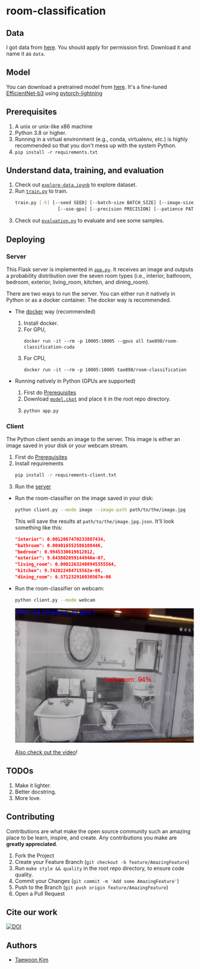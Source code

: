 # room-classification

## Data

I got data from [here](https://drive.google.com/file/d/0BxDIywue_VABY1dRcFVvZ3BodnM/view?usp=sharing). You should apply for permission first. Download it and name it as `data`.

## Model

You can download a pretrained model from [here](https://github.com/tae898/room-classification/releases/download/v0.2/model.ckpt). It's a fine-tuned [EfficientNet-b3](https://github.com/lukemelas/EfficientNet-PyTorch) using [pytorch-lightning](https://www.pytorchlightning.ai/)

## Prerequisites

1. A unix or unix-like x86 machine
1. Python 3.8 or higher.
1. Running in a virtual environment (e.g., conda, virtualenv, etc.) is highly recommended so that you don't mess up with the system Python.
1. `pip install -r requirements.txt`

## Understand data, training, and evaluation

1. Check out [`explore-data.ipynb`](explore-data.ipynb) to explore dataset.
1. Run [`train.py`](train.py) to train.
   ```sh
   train.py [-h] [--seed SEED] [--batch-size BATCH_SIZE] [--image-size IMAGE_SIZE] [--limit-data LIMIT_DATA] [--num-classes NUM_CLASSES] [--data-dir DATA_DIR] [--efficientnet EFFICIENTNET] [--epochs EPOCHS]
                   [--use-gpu] [--precision PRECISION] [--patience PATIENCE]
   ```
1. Check out [`evaluation.py`](evaluation.ipynb) to evaluate and see some samples.

## Deploying

### Server

This Flask server is implemented in [`app.py`](app.py). It receives an image and outputs a
probability distribution over the seven room types (i.e., interior, bathroom, bedroom, exterior, living_room, kitchen, and dining_room).

There are two ways to run the server. You can either run it natively in Python or as a docker container. The docker way is recommended.

- The [docker](https://docs.docker.com/get-docker/) way (recommended)

  1. Install docker.
  1. For GPU,
     ```
     docker run -it --rm -p 10005:10005 --gpus all tae898/room-classification-cuda
     ```
  1. For CPU,
     ```
     docker run -it --rm -p 10005:10005 tae898/room-classification
     ```

- Running natively in Python (GPUs are supported)

  1. First do [Prerequisites](#prerequisites)
  1. Download [`model.ckpt`](https://github.com/tae898/room-classification/releases/download/v0.2/model.ckpt) and place it in the root repo directory.
  1. ```sh
     python app.py
     ```

### Client

The Python client sends an image to the server. This image is either an image saved in your disk or your webcam stream.

1. First do [Prerequisites](#prerequisites)
1. Install requirements
   ```sh
   pip install -r requirements-client.txt
   ```
1. Run the [server](#server)

- Run the room-classifier on the image saved in your disk:

  ```sh
  python client.py --mode image --image-path path/to/the/image.jpg
  ```

  This will save the results at `path/to/the/image.jpg.json`. It'll look something like this:

  ```json
  "interior": 0.0012067470233887434,
  "bathroom": 0.004016552586108446,
  "bedroom": 0.9945330619812012,
  "exterior": 9.643802059144946e-07,
  "living_room": 0.00022632408945355564,
  "kitchen": 9.742022484715562e-06,
  "dining_room": 6.571232916030567e-06
  ```

- Run the room-classifier on webcam:

  ```sh
  python client.py --mode webcam
  ```

  ![webcam-demo](misc/webcam.png)

  [Also check out the video](https://youtu.be/cM01mHaAtNA)!

## TODOs

1. Make it lighter.
1. Better docstring.
1. More love.

## Contributing

Contributions are what make the open source community such an amazing place to be learn, inspire, and create. Any contributions you make are **greatly appreciated**.

1. Fork the Project
1. Create your Feature Branch (`git checkout -b feature/AmazingFeature`)
1. Run `make style && quality` in the root repo directory, to ensure code quality.
1. Commit your Changes (`git commit -m 'Add some AmazingFeature'`)
1. Push to the Branch (`git push origin feature/AmazingFeature`)
1. Open a Pull Request

## Cite our work

[![DOI](https://zenodo.org/badge/464516842.svg)](https://zenodo.org/badge/latestdoi/464516842)

## Authors

- [Taewoon Kim](https://taewoon.kim/)

